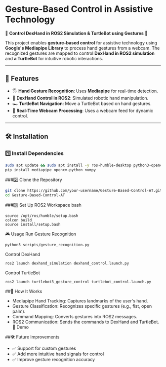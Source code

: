# Gesture-Based Control in Assistive Technology

🚀 **Control DexHand in ROS2 Simulation & TurtleBot using Gestures** 🚀  

This project enables **gesture-based control** for assistive technology using **Google's Mediapipe Library** to process hand gestures from a webcam. The recognized gestures are mapped to control **DexHand in ROS2 simulation** and **a TurtleBot** for intuitive robotic interactions.

---

## 📌 Features
- 🖐️ **Hand Gesture Recognition**: Uses **Mediapipe** for real-time detection.
- 🤖 **DexHand Control in ROS2**: Simulated robotic hand manipulation.
- 🏎️ **TurtleBot Navigation**: Move a TurtleBot based on hand gestures.
- 🎥 **Real-Time Webcam Processing**: Uses a webcam feed for dynamic control.

---

## 🛠 Installation

### 1️⃣ Install Dependencies
```bash
sudo apt update && sudo apt install -y ros-humble-desktop python3-opencv
pip install mediapipe opencv-python numpy
```

###2️⃣ Clone the Repository
```bash
git clone https://github.com/your-username/Gesture-Based-Control-AT.git
cd Gesture-Based-Control-AT
```
###3️⃣ Set Up ROS2 Workspace
bash
```
source /opt/ros/humble/setup.bash
colcon build
source install/setup.bash
```
🎮 Usage
Run Gesture Recognition
```bash
python3 scripts/gesture_recognition.py
```
Control DexHand
```bash
ros2 launch dexhand_simulation dexhand_control.launch.py
```
Control TurtleBot
```bash
ros2 launch turtlebot3_gesture_control turtlebot_control.launch.py
```

##🧠 How It Works
- Mediapipe Hand Tracking: Captures landmarks of the user's hand.
- Gesture Classification: Recognizes specific gestures (e.g., fist, open palm).
- Command Mapping: Converts gestures into ROS2 messages.
- ROS2 Communication: Sends the commands to DexHand and TurtleBot.
📸 Demo


##🛠 Future Improvements
- ✅ Support for custom gestures
- ✅ Add more intuitive hand signals for control
- ✅ Improve gesture recognition accuracy
